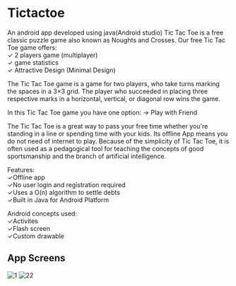 # Tictactoe
An android app developed using java(Android studio)
Tic Tac Toe is a free classic puzzle game also known as Noughts and Crosses.
Our free Tic Tac Toe game offers:  
✓ 2 players game (multiplayer)   
✓ game statistics   
✓ Attractive Design (Minimal Design)

The Tic Tac Toe game is a game for two players, who take turns marking the spaces in a 3×3 grid. The player who succeeded in placing three respective marks in a horizontal, vertical, or diagonal row wins the game.

In this Tic Tac Toe game you have one option: -> Play with Friend

The Tic Tac Toe is a great way to pass your free time whether you're standing in a line or spending time with your kids. Its offline App means you do not need of internet to play. Because of the simplicity of Tic Tac Toe, it is often used as a pedagogical tool for teaching the concepts of good sportsmanship and the branch of artificial intelligence.

Features:  
✓Offline app   
✓No user login and registration required  
✓Uses a O(n) algorithm to settle debts  
✓Built in Java for Android Platform

Android concepts used:  
✓Activites   
✓Flash screen  
✓Custom drawable

## App Screens
![1](https://user-images.githubusercontent.com/97961884/217643278-89b46947-3f21-4ee1-add7-c8bcae5568e0.jpg)
![22](https://user-images.githubusercontent.com/97961884/217643302-a21edca3-8aed-454c-9a9b-3d2fc48b49b3.jpg)

